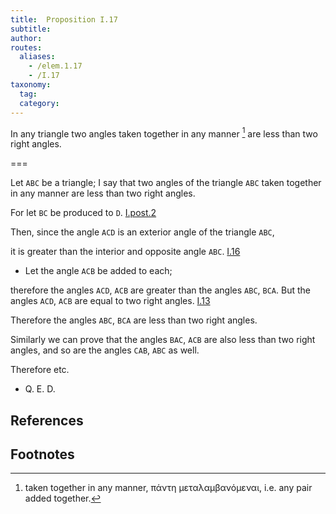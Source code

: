 ```yaml
---
title:  Proposition I.17
subtitle:
author:
routes:
  aliases:
    - /elem.1.17
    - /I.17
taxonomy:
  tag:
  category:
---
```


In any triangle two angles taken together in any manner [^I.17:1] are less than two right angles.

===

Let `ABC` be a triangle; I say that two angles of the triangle `ABC` taken together in any manner are less than two right angles.

For let `BC` be produced to `D`. [I.post.2]

Then, since the angle `ACD` is an exterior angle of the triangle `ABC`,

it is greater than the interior and opposite angle `ABC`. [I.16] <pb n="282"/>

- Let the angle `ACB` be added to each;

therefore the angles `ACD`, `ACB` are greater than the angles `ABC`, `BCA`.  But the angles `ACD`, `ACB` are equal to two right angles. [I.13]

Therefore the angles `ABC`, `BCA` are less than two right angles.

Similarly we can prove that the angles `BAC`, `ACB` are also less than two right angles, and so are the angles `CAB`, `ABC` as well.

Therefore etc.

-  Q. E. D.

## References

[I.13]: /elem.1.13 "Book 1 - Proposition 13"
[I.16]: /elem.1.16 "Book 1 - Proposition 16"
[I.post.2]: /elem.1.post.2 "Book 1 - Postulate 2"

## Footnotes

[^I.17:1]: taken together in any manner,
    <foreign lang="greek">πάντη μεταλαμβανόμεναι</foreign>, i.e. any pair added together.

